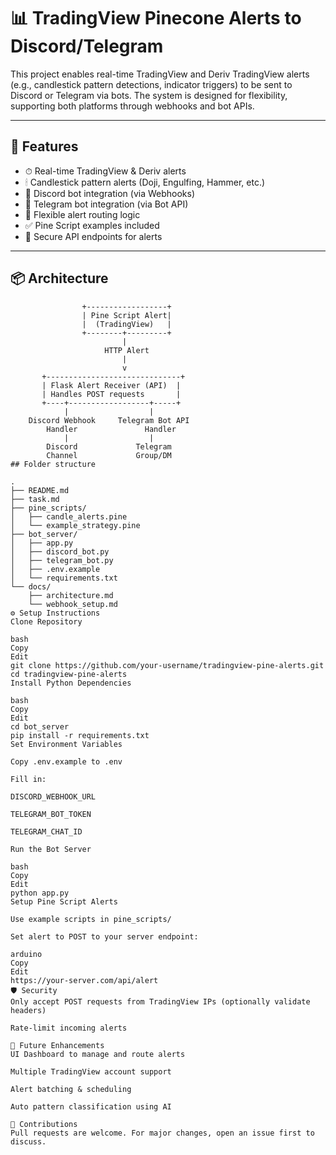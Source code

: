 # 📊 TradingView Pinecone Alerts to Discord/Telegram

This project enables real-time TradingView and Deriv TradingView alerts (e.g., candlestick pattern detections, indicator triggers) to be sent to Discord or Telegram via bots. The system is designed for flexibility, supporting both platforms through webhooks and bot APIs.

---

## 🚀 Features

- ⏱ Real-time TradingView & Deriv alerts
- 🕯 Candlestick pattern alerts (Doji, Engulfing, Hammer, etc.)
- 📩 Discord bot integration (via Webhooks)
- 💬 Telegram bot integration (via Bot API)
- 🔁 Flexible alert routing logic
- ✅ Pine Script examples included
- 🔐 Secure API endpoints for alerts

---

## 📦 Architecture

```text
                +------------------+
                | Pine Script Alert|
                |  (TradingView)   |
                +--------+---------+
                         |
                     HTTP Alert
                         |
                         v
       +------------------------------+
       | Flask Alert Receiver (API)  |
       | Handles POST requests       |
       +----+------------------+-----+
            |                  |
    Discord Webhook     Telegram Bot API
        Handler               Handler
            |                  |
        Discord             Telegram
        Channel             Group/DM
## Folder structure

.
├── README.md
├── task.md
├── pine_scripts/
│   ├── candle_alerts.pine
│   └── example_strategy.pine
├── bot_server/
│   ├── app.py
│   ├── discord_bot.py
│   ├── telegram_bot.py
│   ├── .env.example
│   └── requirements.txt
└── docs/
    ├── architecture.md
    └── webhook_setup.md
⚙️ Setup Instructions
Clone Repository

bash
Copy
Edit
git clone https://github.com/your-username/tradingview-pine-alerts.git
cd tradingview-pine-alerts
Install Python Dependencies

bash
Copy
Edit
cd bot_server
pip install -r requirements.txt
Set Environment Variables

Copy .env.example to .env

Fill in:

DISCORD_WEBHOOK_URL

TELEGRAM_BOT_TOKEN

TELEGRAM_CHAT_ID

Run the Bot Server

bash
Copy
Edit
python app.py
Setup Pine Script Alerts

Use example scripts in pine_scripts/

Set alert to POST to your server endpoint:

arduino
Copy
Edit
https://your-server.com/api/alert
🛡 Security
Only accept POST requests from TradingView IPs (optionally validate headers)

Rate-limit incoming alerts

📮 Future Enhancements
UI Dashboard to manage and route alerts

Multiple TradingView account support

Alert batching & scheduling

Auto pattern classification using AI

🙏 Contributions
Pull requests are welcome. For major changes, open an issue first to discuss.


